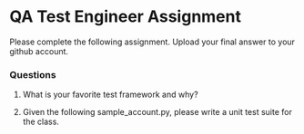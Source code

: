 # QA Test Engineer Assignment #

Please complete the following assignment. Upload your final answer to your github account.

### Questions ###

1. What is your favorite test framework and why?

2. Given the following sample_account.py, please write a unit test suite for the class.


